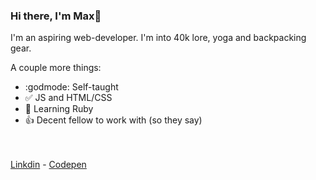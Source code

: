 ### Hi there, I'm Max👋

I'm an aspiring web-developer. I'm into 40k lore, yoga and backpacking gear.

A couple more things:

- :godmode: Self-taught
- :white_check_mark: JS and HTML/CSS
- 🌱 Learning Ruby
- :+1: Decent fellow to work with (so they say)

<br> <br>[Linkdin](www.linkedin.com/in/maxjwmvogel) - [Codepen](https://codepen.io/Just-a-Bird)
